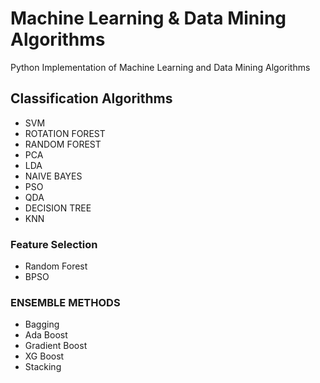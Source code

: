 # Machine Learning & Data Mining Algorithms
Python Implementation of Machine Learning and Data Mining Algorithms

## Classification Algorithms
* SVM
* ROTATION FOREST
* RANDOM FOREST
* PCA
* LDA
* NAIVE BAYES
* PSO
* QDA
* DECISION TREE
* KNN

### Feature Selection
 - Random Forest
 - BPSO


### ENSEMBLE METHODS
 - Bagging
 - Ada Boost
 - Gradient Boost
 - XG Boost
 - Stacking
